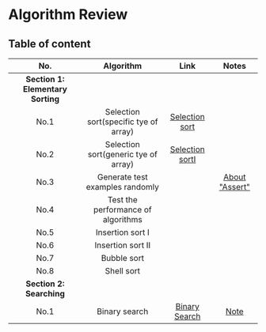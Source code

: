# Algorithm Review

## Table of content
| No.  | Algorithm  | Link | Notes |
| :------------: |:---------------:| :-----:|:-----:|
| **Section 1: Elementary Sorting**|                                      
|  No.1  | Selection sort(specific tye of array) |[Selection sort](https://github.com/Cecilia-xu/AlgorithmReview/blob/master/sorting/SelectionSort.java)     | 
| No.2  | Selection sort(generic tye of array) |[Selection sortI](https://github.com/Cecilia-xu/AlgorithmReview/blob/master/sorting/SelectionSort.java)     |
| No.3  | Generate test examples randomly | |[About "Assert"](https://github.com/Cecilia-xu/AlgorithmReview/blob/master/sorting/About%20Assert.md)|
| No.4  | Test the performance of algorithms| | | 
| No.5  | Insertion sort I| | | 
| No.6  | Insertion sort II| | | 
| No.7  | Bubble sort | | | 
| No.8  | Shell sort | | |
| **Section 2: Searching**|
| No.1  | Binary search |[Binary Search]()|[Note](https://github.com/Cecilia-xu/AlgorithmReview/blob/master/Searching/binary%20search.md)|
